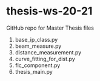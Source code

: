 # thesis-ws-20-21
GitHub repo for Master Thesis files

1. base_ip_class.py
2. beam_measure.py
3. distance_measurement.py
4. curve_fitting_for_dist.py
5. flc_component.py
6. thesis_main.py
